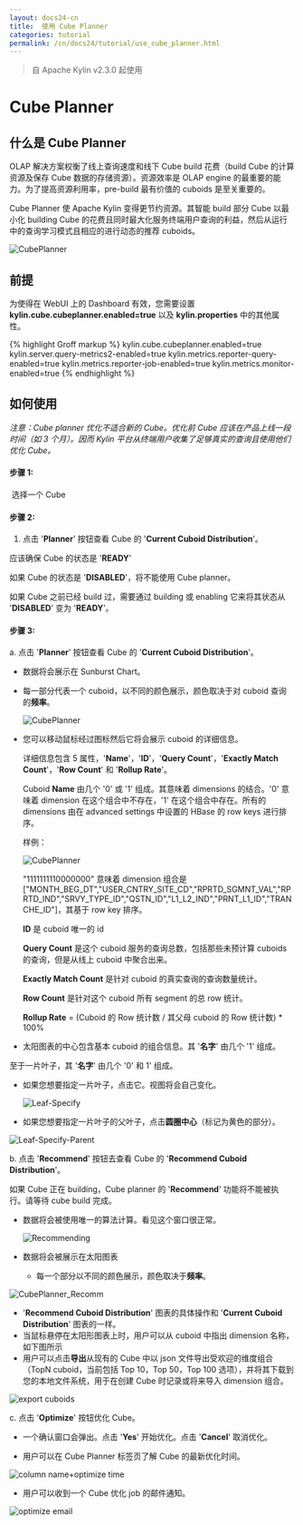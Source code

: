 ```yaml
---
layout: docs24-cn
title:  使用 Cube Planner
categories: tutorial
permalink: /cn/docs24/tutorial/use_cube_planner.html
---
```


> 自 Apache Kylin v2.3.0 起使用

# Cube Planner

## 什么是 Cube Planner

OLAP 解决方案权衡了线上查询速度和线下 Cube build 花费（build Cube 的计算资源及保存 Cube 数据的存储资源）。资源效率是 OLAP engine 的最重要的能力。为了提高资源利用率，pre-build 最有价值的 cuboids 是至关重要的。

Cube Planner 使 Apache Kylin 变得更节约资源。其智能 build 部分 Cube 以最小化 building Cube 的花费且同时最大化服务终端用户查询的利益，然后从运行中的查询学习模式且相应的进行动态的推荐 cuboids。 

![CubePlanner](/images/CubePlanner/CubePlanner.png)

## 前提

为使得在 WebUI 上的 Dashboard 有效，您需要设置 **kylin.cube.cubeplanner.enabled=true** 以及 **kylin.properties** 中的其他属性。


{% highlight Groff markup %}
kylin.cube.cubeplanner.enabled=true
kylin.server.query-metrics2-enabled=true
kylin.metrics.reporter-query-enabled=true
kylin.metrics.reporter-job-enabled=true
kylin.metrics.monitor-enabled=true
{% endhighlight %}

## 如何使用

*注意：Cube planner 优化不适合新的 Cube。优化前 Cube 应该在产品上线一段时间（如 3 个月）。因而 Kylin 平台从终端用户收集了足够真实的查询且使用他们优化 Cube。*  

#### 步骤 1:

​	选择一个 Cube

#### 步骤 2:

1. 点击 '**Planner**' 按钮查看 Cube 的 '**Current Cuboid Distribution**'。

  应该确保 Cube 的状态是 '**READY**'

  如果 Cube 的状态是 '**DISABLED**'，将不能使用 Cube planner。

  如果 Cube 之前已经 build 过，需要通过 building 或 enabling 它来将其状态从 '**DISABLED**' 变为 '**READY**'。


#### 步骤 3:

a. 点击 '**Planner**' 按钮查看 Cube 的 '**Current Cuboid Distribution**'。

- 数据将会展示在 Sunburst Chart。

- 每一部分代表一个 cuboid，以不同的颜色展示，颜色取决于对 cuboid 查询的**频率**。

     ![CubePlanner](/images/CubePlanner/CP.png)


-  您可以移动鼠标经过图标然后它将会展示 cuboid 的详细信息。

   详细信息包含 5 属性，'**Name**'，'**ID**'，'**Query Count**'，'**Exactly Match Count**'，'**Row Count**' 和 '**Rollup Rate**'。

   Cuboid **Name** 由几个 '0' 或 '1' 组成。其意味着 dimensions 的结合。'0' 意味着 dimension 在这个组合中不存在，'1' 在这个组合中存在。所有的 dimensions 由在 advanced settings 中设置的 HBase 的 row keys 进行排序。 

   样例：

   ![CubePlanner](/images/CubePlanner/Leaf.png)

   "1111111110000000" 意味着 dimension 组合是 ["MONTH_BEG_DT","USER_CNTRY_SITE_CD","RPRTD_SGMNT_VAL","RPRTD_IND","SRVY_TYPE_ID","QSTN_ID","L1_L2_IND","PRNT_L1_ID","TRANCHE_ID"]，其基于 row key 排序。

   **ID** 是 cuboid 唯一的 id

   **Query Count** 是这个 cuboid 服务的查询总数，包括那些未预计算 cuboids 的查询，但是从线上 cuboid 中聚合出来。  

   **Exactly Match Count** 是针对 cuboid 的真实查询的查询数量统计。

   **Row Count** 是针对这个 cuboid 所有 segment 的总 row 统计。

   **Rollup Rate** = (Cuboid 的 Row 统计数 / 其父母 cuboid 的 Row 统计数) * 100%  

-  太阳图表的中心包含基本 cuboid 的组合信息。其 '**名字**' 由几个 '1' 组成。

至于一片叶子，其 '**名字**' 由几个 '0' 和 1' 组成。 

-    如果您想要指定一片叶子，点击它。视图将会自己变化。

     ![Leaf-Specify](/images/CubePlanner/Leaf-Specify.png)

-    如果您想要指定一片叶子的父叶子，点击**圆圈中心**（标记为黄色的部分）。

![Leaf-Specify-Parent](/images/CubePlanner/Leaf-Specify-Parent.png)

b. 点击 '**Recommend**' 按钮去查看 Cube 的 '**Recommend Cuboid Distribution**'。

如果 Cube 正在 building，Cube planner 的 '**Recommend**' 功能将不能被执行。请等待 cube build 完成。

-  数据将会被使用唯一的算法计算。看见这个窗口很正常。

   ![Recommending](/images/CubePlanner/Recommending.png)

-  数据将会被展示在太阳图表

   - 每一个部分以不同的颜色展示，颜色取决于**频率**。

![CubePlanner_Recomm](/images/CubePlanner/CPRecom.png)

- '**Recommend Cuboid Distribution**' 图表的具体操作和 '**Current Cuboid Distribution**' 图表的一样。
- 当鼠标悬停在太阳形图表上时，用户可以从 cuboid 中指出 dimension 名称，如下图所示
- 用户可以点击**导出**从现有的 Cube 中以 json 文件导出受欢迎的维度组合（TopN cuboid，当前包括 Top 10，Top 50，Top 100 选项），并将其下载到您的本地文件系统，用于在创建 Cube 时记录或将来导入 dimension 组合。

![export cuboids](/images/CubePlanner/export_cuboids.png)

c. 点击 '**Optimize**' 按钮优化 Cube。

- 一个确认窗口会弹出。点击 '**Yes**' 开始优化。点击 '**Cancel**' 取消优化。

- 用户可以在 Cube Planner 标签页了解 Cube 的最新优化时间。 

![column name+optimize time](/images/CubePlanner/column_name+optimize_time.png)

- 用户可以收到一个 Cube 优化 job 的邮件通知。

![optimize email](/images/CubePlanner/optimize_email.png)
